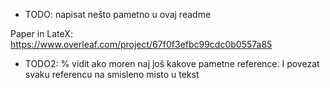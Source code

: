 - TODO: napisat nešto pametno u ovaj readme

Paper in LateX: https://www.overleaf.com/project/67f0f3efbc99cdc0b0557a85

- TODO2: % vidit ako moren naj još kakove pametne reference. I povezat svaku referencu na smisleno misto u tekst

